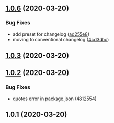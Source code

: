 ## [1.0.6](https://github.com/rajasegar/jscodeshift-collections/compare/v1.0.5...v1.0.6) (2020-03-20)


### Bug Fixes

* add preset for changelog ([ad255e8](https://github.com/rajasegar/jscodeshift-collections/commit/ad255e88de618c0aab58d75258528c3a577880b2))
* moving to conventional changelog ([4cd3dbc](https://github.com/rajasegar/jscodeshift-collections/commit/4cd3dbc75c13834af93681cadfd904bd36f744c7))





## [1.0.3](https://github.com/rajasegar/jscodeshift-collections/compare/1.0.2...1.0.3) (2020-03-20)

## [1.0.2](https://github.com/rajasegar/jscodeshift-collections/compare/1.0.1...1.0.2) (2020-03-20)


### Bug Fixes

* quotes error in package.json ([4812554](https://github.com/rajasegar/jscodeshift-collections/commit/481255411cea5e7533a9408a77ee8d85a6917e23))



## 1.0.1 (2020-03-20)

